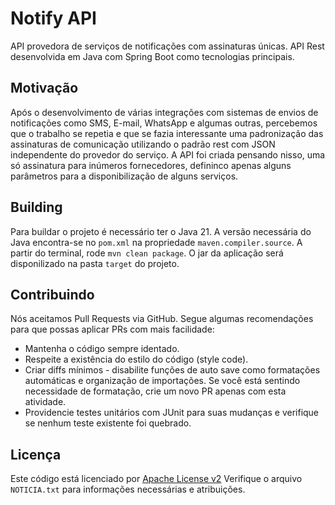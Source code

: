 
  Notify API
===================
API provedora de serviços de notificações com assinaturas únicas. API Rest desenvolvida em Java com Spring Boot como tecnologias principais.

Motivação
---------
Após o desenvolvimento de várias integrações com sistemas de envios de notificações como SMS, E-mail, WhatsApp e algumas outras, percebemos que o trabalho se repetia e que se fazia interessante uma padronização das assinaturas de comunicação utilizando o padrão rest com JSON independente do provedor do serviço. A API foi criada pensando nisso, uma só assinatura para inúmeros fornecedores, defininco apenas alguns parâmetros para a disponibilização de alguns serviços.

Building
--------
Para buildar o projeto é necessário ter o Java 21.
A versão necessária do Java encontra-se no `pom.xml` na propriedade `maven.compiler.source`.
A partir do terminal, rode `mvn clean package`.
O jar da aplicação será disponilizado na pasta `target` do projeto.

Contribuindo
------------
Nós aceitamos Pull Requests via GitHub.
Segue algumas recomendações para que possas aplicar PRs com mais facilidade:
+ Mantenha o código sempre identado.
+ Respeite a existência do estilo do código (style code).
+ Criar diffs mínimos - disabilite funções de auto save como formatações automáticas e organização de importações. Se você está sentindo necessidade de formatação, crie um novo PR apenas com esta atividade.
+ Providencie testes unitários com JUnit para suas mudanças e verifique se nenhum teste existente foi quebrado.

Licença
-------
Este código está licenciado por [Apache License v2](https://www.apache.org/licenses/LICENSE-2.0)
Verifique o arquivo `NOTICIA.txt` para informações necessárias e atribuições.